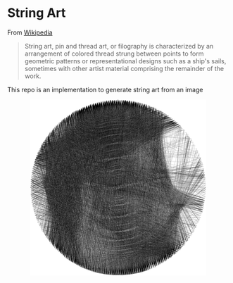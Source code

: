 # String Art

From [Wikipedia](https://en.wikipedia.org/wiki/String_art)

> String art, pin and thread art, or filography is characterized by an arrangement of colored thread strung between points to form geometric patterns or representational designs such as a ship's sails, sometimes with other artist material comprising the remainder of the work. 

This repo is an implementation to generate string art from an image

<div align="center">
    <img width="400px" src="./img/stringart.webp" />
</div>
